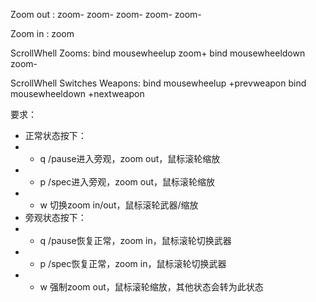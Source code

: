 Zoom out :
zoom-
zoom-
zoom-
zoom-
zoom-

Zoom in :
zoom

ScrollWhell Zooms:
bind mousewheelup zoom+
bind mousewheeldown zoom-

ScrollWhell Switches Weapons:
bind mousewheelup +prevweapon
bind mousewheeldown +nextweapon

要求：

- 正常状态按下：
- - q /pause进入旁观，zoom out，鼠标滚轮缩放
- - p /spec进入旁观，zoom out，鼠标滚轮缩放
- - w 切换zoom in/out，鼠标滚轮武器/缩放
- 旁观状态按下：
- - q /pause恢复正常，zoom in，鼠标滚轮切换武器
- - p /spec恢复正常，zoom in，鼠标滚轮切换武器
- - w 强制zoom out，鼠标滚轮缩放，其他状态会转为此状态